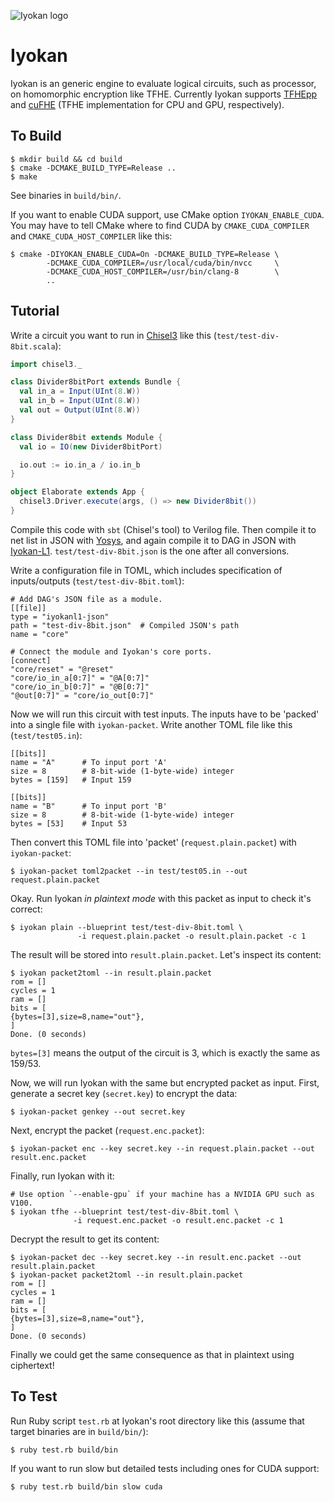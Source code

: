 ![Iyokan logo](https://user-images.githubusercontent.com/33079554/73909483-1af77f80-48f0-11ea-880b-55039781cca2.png)

# Iyokan

Iyokan is an generic engine to evaluate logical circuits, such as processor,
on homomorphic encryption like TFHE.
Currently Iyokan supports [TFHEpp](https://github.com/virtualsecureplatform/TFHEpp)
and [cuFHE](https://github.com/virtualsecureplatform/cuFHE)
(TFHE implementation for CPU and GPU, respectively).

## To Build

```
$ mkdir build && cd build
$ cmake -DCMAKE_BUILD_TYPE=Release ..
$ make
```

See binaries in `build/bin/`.

If you want to enable CUDA support, use CMake option `IYOKAN_ENABLE_CUDA`.
You may have to tell CMake where to find CUDA by `CMAKE_CUDA_COMPILER` and
`CMAKE_CUDA_HOST_COMPILER` like this:

```
$ cmake -DIYOKAN_ENABLE_CUDA=On -DCMAKE_BUILD_TYPE=Release \
        -DCMAKE_CUDA_COMPILER=/usr/local/cuda/bin/nvcc     \
        -DCMAKE_CUDA_HOST_COMPILER=/usr/bin/clang-8        \
        ..
```

## Tutorial

Write a circuit you want to run in [Chisel3](https://www.chisel-lang.org/)
like this (`test/test-div-8bit.scala`):

```scala
import chisel3._

class Divider8bitPort extends Bundle {
  val in_a = Input(UInt(8.W))
  val in_b = Input(UInt(8.W))
  val out = Output(UInt(8.W))
}

class Divider8bit extends Module {
  val io = IO(new Divider8bitPort)

  io.out := io.in_a / io.in_b
}

object Elaborate extends App {
  chisel3.Driver.execute(args, () => new Divider8bit())
}
```

Compile this code with `sbt` (Chisel's tool) to Verilog file.
Then compile it to net list in JSON with [Yosys](http://www.clifford.at/yosys/),
and again compile it to DAG in JSON with
[Iyokan-L1](https://github.com/virtualsecureplatform/Iyokan-L1).
`test/test-div-8bit.json` is the one after all conversions.

Write a configuration file in TOML,
which includes specification of inputs/outputs (`test/test-div-8bit.toml`):

```
# Add DAG's JSON file as a module.
[[file]]
type = "iyokanl1-json"
path = "test-div-8bit.json"  # Compiled JSON's path
name = "core"

# Connect the module and Iyokan's core ports.
[connect]
"core/reset" = "@reset"
"core/io_in_a[0:7]" = "@A[0:7]"
"core/io_in_b[0:7]" = "@B[0:7]"
"@out[0:7]" = "core/io_out[0:7]"
```

Now we will run this circuit with test inputs.
The inputs have to be 'packed' into a single file with `iyokan-packet`.
Write another TOML file like this (`test/test05.in`):

```
[[bits]]
name = "A"      # To input port 'A'
size = 8        # 8-bit-wide (1-byte-wide) integer
bytes = [159]   # Input 159

[[bits]]
name = "B"      # To input port 'B'
size = 8        # 8-bit-wide (1-byte-wide) integer
bytes = [53]    # Input 53
```

Then convert this TOML file into 'packet' (`request.plain.packet`) with `iyokan-packet`:

```
$ iyokan-packet toml2packet --in test/test05.in --out request.plain.packet
```

Okay. Run Iyokan _in plaintext mode_ with this packet as input to check it's correct:

```
$ iyokan plain --blueprint test/test-div-8bit.toml \
               -i request.plain.packet -o result.plain.packet -c 1
```

The result will be stored into `result.plain.packet`. Let's inspect its content:

```
$ iyokan packet2toml --in result.plain.packet
rom = []
cycles = 1
ram = []
bits = [
{bytes=[3],size=8,name="out"},
]
Done. (0 seconds)
```

`bytes=[3]` means the output of the circuit is 3, which is exactly the same as 159/53.

Now, we will run Iyokan with the same but encrypted packet as input.
First, generate a secret key (`secret.key`) to encrypt the data:

```
$ iyokan-packet genkey --out secret.key
```

Next, encrypt the packet (`request.enc.packet`):

```
$ iyokan-packet enc --key secret.key --in request.plain.packet --out result.enc.packet
```

Finally, run Iyokan with it:

```
# Use option `--enable-gpu` if your machine has a NVIDIA GPU such as V100.
$ iyokan tfhe --blueprint test/test-div-8bit.toml \
              -i request.enc.packet -o result.enc.packet -c 1
```

Decrypt the result to get its content:

```
$ iyokan-packet dec --key secret.key --in result.enc.packet --out result.plain.packet
$ iyokan-packet packet2toml --in result.plain.packet
rom = []
cycles = 1
ram = []
bits = [
{bytes=[3],size=8,name="out"},
]
Done. (0 seconds)
```

Finally we could get the same consequence as that in plaintext using ciphertext!

## To Test

Run Ruby script `test.rb` at Iyokan's root directory like this
(assume that target binaries are in `build/bin/`):

```
$ ruby test.rb build/bin
```

If you want to run slow but detailed tests including ones for CUDA support:

```
$ ruby test.rb build/bin slow cuda
```
